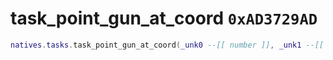 # task_point_gun_at_coord `0xAD3729AD`

```lua
natives.tasks.task_point_gun_at_coord(_unk0 --[[ number ]], _unk1 --[[ number ]], _unk2 --[[ number ]])
```
